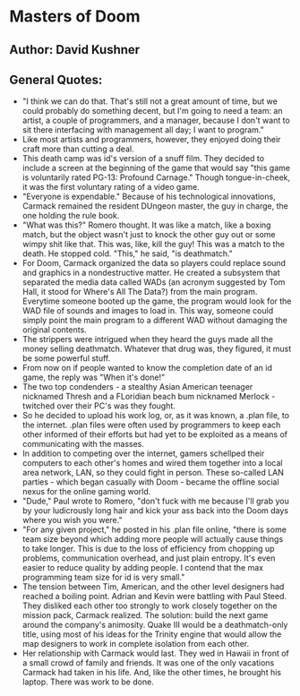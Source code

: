 # Masters of Doom
## Author: David Kushner
 
## General Quotes:
- "I think we can do that. That's still not a great amount of time, but we could probably do something decent, but I'm going to need a team: an artist, a couple of programmers, and a manager, because I don't want to sit there interfacing with management all day; I want to program."
- Like most artists and programmers, however, they enjoyed doing their craft more than cutting a deal.
- This death camp was id's version of a snuff film. They decided to include a screen at the beginning of the game that would say "this game is voluntarily rated PG-13: Profound Carnage." Though tongue-in-cheek, it was the first voluntary rating of a video game.
- "Everyone is expendable." Because of his technological innovations, Carmack remained the resident DUngeon master, the guy in charge, the one holding the rule book.
- "What was this?" Romero thought. It was like a match, like a boxing match, but the object wasn't just to knock the other guy out or some wimpy shit like that. This was, like, kill the guy! This was a match to the death. He stopped cold. "This," he said, "is deathmatch."
- For Doom, Carmack organized the data so players could replace sound and graphics in a nondestructive matter. He created a subsystem that separated the media data called WADs (an acronym suggested by Tom Hall, it stood for Where's All The Data?) from the main program. Everytime someone booted up the game, the program would look for the WAD file of sounds and images to load in. This way, someone could simply point the main program to a different WAD without damaging the original contents.
- The strippers were intrigued when they heard the guys made all the money selling deathmatch. Whatever that drug was, they figured, it must be some powerful stuff.
- From now on if people wanted to know the completion date of an id game, the reply was "When it's done!"
- The two top condenders - a stealthy Asian American teenager nicknamed Thresh and a FLoridian beach bum nicknamed Merlock - twitched over their PC's was they fought.
- So he decided to upload his work log, or, as it was known, a .plan file, to the internet. .plan files were often used by programmers to keep each other informed of their efforts but had yet to be exploited as a means of communicating with the masses.
- In addition to competing over the internet, gamers schellped their computers to each other's homes and wired them together into a local area network, LAN, so they could fight in person. These so-called LAN parties - which began casually with Doom - became the offline social nexus for the online gaming world.
- "Dude," Paul wrote to Romero, "don't fuck with me because I'll grab you by your ludicrously long hair and kick your ass back into the Doom days where you wish you were."
- "For any given project," he posted in his .plan file online, "there is some team size beyond which adding more people will actually cause things to take longer. This is due to the loss of efficiency from chopping up problems, communication overhead, and just plain entropy. It's even easier to reduce quality by adding people. I contend that the max programming team size for id is very small."
- The tension between Tim, American, and the other level designers had reached a boiling point. Adrian and Kevin were battling with Paul Steed. They disliked each other too strongly to work closely together on the mission pack, Carmack realized. The solution: build the next game around the company's animosity. Quake III would be a deathmatch-only title, using most of his ideas for the Trinity engine that would allow the map designers to work in complete isolation from each other.
- Her relationship with Carmack would last. They wed in Hawaii in front of a small crowd of family and friends. It was one of the only vacations Carmack had taken in his life. And, like the other times, he brought his laptop. There was work to be done.
 